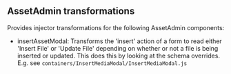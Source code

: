 ## AssetAdmin transformations

Provides injector transformations for the following AssetAdmin components:

 * insertAssetModal: Transforms the 'insert' action of a form to read either 'Insert File' or 'Update File'
   depending on whether or not a file is being inserted or updated. This does this by looking at
   the schema overrides. E.g. see `containers/InsertMediaModal/InsertMediaModal.js`
